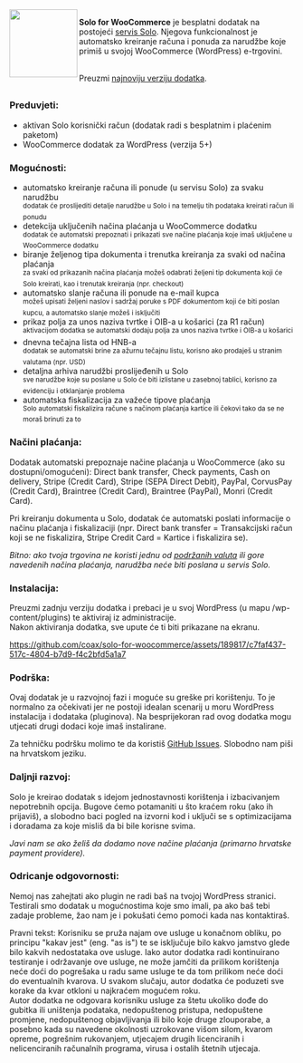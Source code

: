 <img src="https://github.com/coax/solo-for-woocommerce/assets/189817/9abf2b62-d5ea-4c94-89ca-f7844ab0a0df" width="120" align="left">

**Solo for WooCommerce** je besplatni dodatak na postojeći [servis Solo](https://solo.com.hr). Njegova funkcionalnost je automatsko kreiranje računa i ponuda za narudžbe koje primiš u svojoj WooCommerce (WordPress) e-trgovini.

\
Preuzmi [najnoviju verziju dodatka](https://github.com/coax/solo-for-woocommerce/releases).

##

### Preduvjeti:
- aktivan Solo korisnički račun (dodatak radi s besplatnim i plaćenim paketom)
- WooCommerce dodatak za WordPress (verzija 5+)

### Mogućnosti:
- automatsko kreiranje računa ili ponude (u servisu Solo) za svaku narudžbu\
<sup>dodatak će proslijediti detalje narudžbe u Solo i na temelju tih podataka kreirati račun ili ponudu</sup>
- detekcija uključenih načina plaćanja u WooCommerce dodatku\
<sup>dodatak će automatski prepoznati i prikazati sve načine plaćanja koje imaš uključene u WooCommerce dodatku</sup>
- biranje željenog tipa dokumenta i trenutka kreiranja za svaki od načina plaćanja\
<sup>za svaki od prikazanih načina plaćanja možeš odabrati željeni tip dokumenta koji će Solo kreirati, kao i trenutak kreiranja (npr. checkout)</sup>
- automatsko slanje računa ili ponude na e-mail kupca\
<sup>možeš upisati željeni naslov i sadržaj poruke s PDF dokumentom koji će biti poslan kupcu, a automatsko slanje možeš i isključiti</sup>
- prikaz polja za unos naziva tvrtke i OIB-a u košarici (za R1 račun)\
<sup>aktivacijom dodatka se automatski dodaju polja za unos naziva tvrtke i OIB-a u košarici</sup>
- dnevna tečajna lista od HNB-a\
<sup>dodatak se automatski brine za ažurnu tečajnu listu, korisno ako prodaješ u stranim valutama (npr. USD)</sup>
- detaljna arhiva narudžbi proslijeđenih u Solo\
<sup>sve narudžbe koje su poslane u Solo će biti izlistane u zasebnoj tablici, korisno za evidenciju i otklanjanje problema</sup>
- automatska fiskalizacija za važeće tipove plaćanja\
<sup>Solo automatski fiskalizira račune s načinom plaćanja kartice ili čekovi tako da se ne moraš brinuti za to</sup>

### Načini plaćanja:
Dodatak automatski prepoznaje načine plaćanja u WooCommerce (ako su dostupni/omogućeni): Direct bank transfer, Check payments, Cash on delivery, Stripe (Credit Card), Stripe (SEPA Direct Debit), PayPal, CorvusPay (Credit Card), Braintree (Credit Card), Braintree (PayPal), Monri (Credit Card).

Pri kreiranju dokumenta u Solo, dodatak će automatski poslati informacije o načinu plaćanja i fiskalizaciji (npr. Direct bank transfer = Transakcijski račun koji se ne fiskalizira, Stripe Credit Card = Kartice i fiskalizira se).

_Bitno: ako tvoja trgovina ne koristi jednu od [podržanih valuta](https://solo.com.hr/api-dokumentacija/valute) ili gore navedenih načina plaćanja, narudžba neće biti poslana u servis Solo._

### Instalacija:
Preuzmi zadnju verziju dodatka i prebaci je u svoj WordPress (u mapu /wp-content/plugins) te aktiviraj iz administracije.\
Nakon aktiviranja dodatka, sve upute će ti biti prikazane na ekranu.

https://github.com/coax/solo-for-woocommerce/assets/189817/c7faf437-517c-4804-b7d9-f4c2bfd5a1a7

### Podrška:
Ovaj dodatak je u razvojnoj fazi i moguće su greške pri korištenju. To je normalno za očekivati jer ne postoji idealan scenarij u moru WordPress instalacija i dodataka (pluginova). Na besprijekoran rad ovog dodatka mogu utjecati drugi dodaci koje imaš instalirane.

Za tehničku podršku molimo te da koristiš [GitHub Issues](https://github.com/coax/solo-for-woocommerce/issues). Slobodno nam piši na hrvatskom jeziku.

### Daljnji razvoj:
Solo je kreirao dodatak s idejom jednostavnosti korištenja i izbacivanjem nepotrebnih opcija. Bugove ćemo potamaniti u što kraćem roku (ako ih prijaviš), a slobodno baci pogled na izvorni kod i uključi se s optimizacijama i doradama za koje misliš da bi bile korisne svima.

_Javi nam se ako želiš da dodamo nove načine plaćanja (primarno hrvatske payment providere)._

### Odricanje odgovornosti:
Nemoj nas zahejtati ako plugin ne radi baš na tvojoj WordPress stranici. Testirali smo dodatak u mogućnostima koje smo imali, pa ako baš tebi zadaje probleme, žao nam je i pokušati ćemo pomoći kada nas kontaktiraš.

Pravni tekst: Korisniku se pruža najam ove usluge u konačnom obliku, po principu "kakav jest" (eng. "as is") te se isključuje bilo kakvo jamstvo glede bilo kakvih nedostataka ove usluge. Iako autor dodatka radi kontinuirano testiranje i održavanje ove usluge, ne može jamčiti da prilikom korištenja neće doći do pogrešaka u radu same usluge te da tom prilikom neće doći do eventualnih kvarova.
U svakom slučaju, autor dodatka će poduzeti sve korake da kvar otkloni u najkraćem mogućem roku.\
Autor dodatka ne odgovara korisniku usluge za štetu ukoliko dođe do gubitka ili uništenja podataka, nedopuštenog pristupa, nedopuštene promjene, nedopuštenog objavljivanja ili bilo koje druge zlouporabe, a posebno kada su navedene okolnosti uzrokovane višom silom, kvarom opreme, pogrešnim rukovanjem, utjecajem drugih licenciranih i nelicenciranih računalnih programa, virusa i ostalih štetnih utjecaja.
